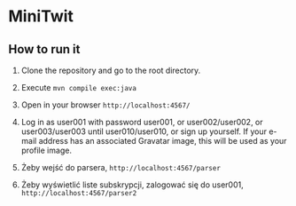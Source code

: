 # MiniTwit

## How to run it

1. Clone the repository and go to the root directory.

2. Execute `mvn compile exec:java`

3. Open in your browser `http://localhost:4567/`

4. Log in as user001 with password user001, or user002/user002, or user003/user003 until user010/user010, or sign up yourself. If your e-mail address has an associated Gravatar image, this will be used as your profile image.

5. Żeby wejść do parsera, `http://localhost:4567/parser`

6. Żeby wyświetlić liste subskrypcji, zalogować się do user001, `http://localhost:4567/parser2`


